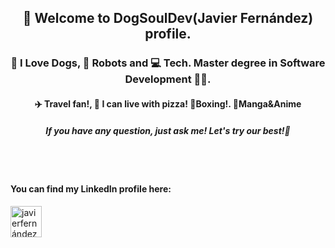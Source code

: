 <h2 align="center"> 🚀 Welcome to DogSoulDev(Javier Fernández) profile.</h2>
<h3 align="center"> 🦴 I Love Dogs, 🤖 Robots and 💻 Tech.  Master degree in Software Development 👨‍💻.</h3>
<h4 align="center"> ✈️ Travel fan!, 🍕 I can live with pizza! 🥊Boxing!. 💢Manga&Anime</h4>
<h5 align="center"> If you have any question, just ask me! Let's try our best!💬</h5>
<br><br>

<h4>You can find my LinkedIn profile here:</h4>
<a href="https://www.linkedin.com/in/javier-fern%C3%A1ndez-029246233/" target="blank"><img align="center" src="https://cdn-icons-png.flaticon.com/512/174/174857.png" alt="javierfernández" height="50" width="50" /></a><br>
<br>

